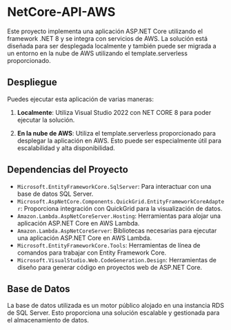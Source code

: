 # NetCore-API-AWS

Este proyecto implementa una aplicación ASP.NET Core utilizando el framework .NET 8 y se integra con servicios de AWS. La solución está diseñada para ser desplegada localmente y también puede ser migrada a un entorno en la nube de AWS utilizando el template.serverless proporcionado.

## Despliegue

Puedes ejecutar esta aplicación de varias maneras:

1. **Localmente**: Utiliza Visual Studio 2022 con NET CORE 8 para poder ejecutar la solución.

2. **En la nube de AWS**: Utiliza el template.serverless proporcionado para desplegar la aplicación en AWS. Esto puede ser especialmente útil para escalabilidad y alta disponibilidad.

## Dependencias del Proyecto

- `Microsoft.EntityFrameworkCore.SqlServer`: Para interactuar con una base de datos SQL Server.
- `Microsoft.AspNetCore.Components.QuickGrid.EntityFrameworkCoreAdapter`: Proporciona integración con QuickGrid para la visualización de datos.
- `Amazon.Lambda.AspNetCoreServer.Hosting`: Herramientas para alojar una aplicación ASP.NET Core en AWS Lambda.
- `Amazon.Lambda.AspNetCoreServer`: Bibliotecas necesarias para ejecutar una aplicación ASP.NET Core en AWS Lambda.
- `Microsoft.EntityFrameworkCore.Tools`: Herramientas de línea de comandos para trabajar con Entity Framework Core.
- `Microsoft.VisualStudio.Web.CodeGeneration.Design`: Herramientas de diseño para generar código en proyectos web de ASP.NET Core.

## Base de Datos

La base de datos utilizada es un motor público alojado en una instancia RDS de SQL Server. Esto proporciona una solución escalable y gestionada para el almacenamiento de datos.



